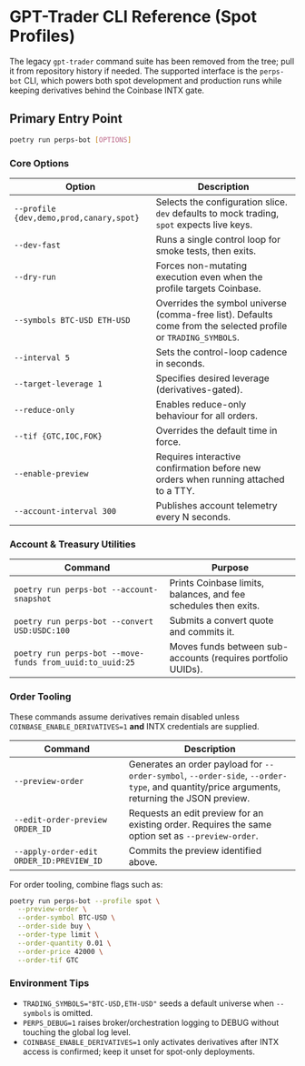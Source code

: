 # GPT-Trader CLI Reference (Spot Profiles)

The legacy `gpt-trader` command suite has been removed from the tree; pull it
from repository history if needed. The supported interface is the `perps-bot`
CLI, which powers both spot
development and production runs while keeping derivatives behind the Coinbase
INTX gate.

## Primary Entry Point

```bash
poetry run perps-bot [OPTIONS]
```

### Core Options

| Option | Description |
|--------|-------------|
| `--profile {dev,demo,prod,canary,spot}` | Selects the configuration slice. `dev` defaults to mock trading, `spot` expects live keys. |
| `--dev-fast` | Runs a single control loop for smoke tests, then exits. |
| `--dry-run` | Forces non-mutating execution even when the profile targets Coinbase. |
| `--symbols BTC-USD ETH-USD` | Overrides the symbol universe (comma-free list). Defaults come from the selected profile or `TRADING_SYMBOLS`. |
| `--interval 5` | Sets the control-loop cadence in seconds. |
| `--target-leverage 1` | Specifies desired leverage (derivatives-gated). |
| `--reduce-only` | Enables reduce-only behaviour for all orders. |
| `--tif {GTC,IOC,FOK}` | Overrides the default time in force. |
| `--enable-preview` | Requires interactive confirmation before new orders when running attached to a TTY. |
| `--account-interval 300` | Publishes account telemetry every N seconds. |

### Account & Treasury Utilities

| Command | Purpose |
|---------|---------|
| `poetry run perps-bot --account-snapshot` | Prints Coinbase limits, balances, and fee schedules then exits. |
| `poetry run perps-bot --convert USD:USDC:100` | Submits a convert quote and commits it. |
| `poetry run perps-bot --move-funds from_uuid:to_uuid:25` | Moves funds between sub-accounts (requires portfolio UUIDs). |

### Order Tooling

These commands assume derivatives remain disabled unless
`COINBASE_ENABLE_DERIVATIVES=1` **and** INTX credentials are supplied.

| Command | Description |
|---------|-------------|
| `--preview-order` | Generates an order payload for `--order-symbol`, `--order-side`, `--order-type`, and quantity/price arguments, returning the JSON preview. |
| `--edit-order-preview ORDER_ID` | Requests an edit preview for an existing order. Requires the same option set as `--preview-order`. |
| `--apply-order-edit ORDER_ID:PREVIEW_ID` | Commits the preview identified above. |

For order tooling, combine flags such as:

```bash
poetry run perps-bot --profile spot \
  --preview-order \
  --order-symbol BTC-USD \
  --order-side buy \
  --order-type limit \
  --order-quantity 0.01 \
  --order-price 42000 \
  --order-tif GTC
```

### Environment Tips

- `TRADING_SYMBOLS="BTC-USD,ETH-USD"` seeds a default universe when
  `--symbols` is omitted.
- `PERPS_DEBUG=1` raises broker/orchestration logging to DEBUG without touching
  the global log level.
- `COINBASE_ENABLE_DERIVATIVES=1` only activates derivatives after INTX access
  is confirmed; keep it unset for spot-only deployments.
